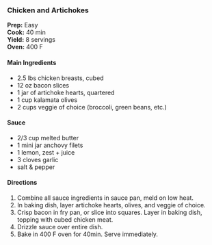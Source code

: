 ### Chicken and Artichokes

**Prep:** Easy<br>
**Cook:** 40 min<br>
**Yield:** 8 servings<br>
**Oven:** 400 F

#### Main Ingredients
* 2.5 lbs chicken breasts, cubed
* 12 oz bacon slices
* 1 jar of artichoke hearts, quartered
* 1 cup kalamata olives
* 2 cups veggie of choice (broccoli, green beans, etc.)

#### Sauce
* 2/3 cup melted butter
* 1 mini jar anchovy filets
* 1 lemon, zest + juice
* 3 cloves garlic
* salt & pepper

#### Directions
1. Combine all sauce ingredients in sauce pan, meld on low heat.
2. In baking dish, layer artichoke hearts, olives, and veggie of choice.
3. Crisp bacon in fry pan, or slice into squares. Layer in baking dish, topping with cubed chicken meat.
4. Drizzle sauce over entire dish.
5. Bake in 400 F oven for 40min. Serve immediately.
